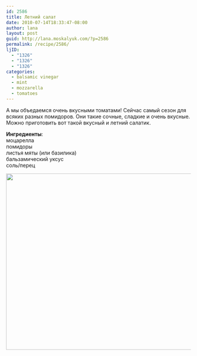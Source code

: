```yaml
---
id: 2586
title: Летний салат
date: 2010-07-14T18:33:47-08:00
author: lana
layout: post
guid: http://lana.moskalyuk.com/?p=2586
permalink: /recipe/2586/
ljID:
  - "1326"
  - "1326"
  - "1326"
categories:
  - balsamic vinegar
  - mint
  - mozzarella
  - tomatoes
---
```

А мы объедаемся очень вкусными томатами! Сейчас самый сезон для всяких разных помидоров. Они такие сочные, сладкие и очень вкусные. Можно приготовить вот такой вкусный и летний салатик.

**Ингредиенты**:  
моцарелла  
помидоры  
листья мяты (или базилика)  
бальзамический уксус  
соль/перец

<img loading="lazy" class="alignnone" title="tomato-mozarella salad" src="http://farm5.static.flickr.com/4119/4795187744_1af15ddbb1_z.jpg" alt="" width="640" height="480" />